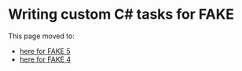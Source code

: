 # Writing custom C# tasks for FAKE

This page moved to:

- [here for FAKE 5](fake-fake5-custom-modules.html) 
- [here for FAKE 4](legacy-customtasks.html)
